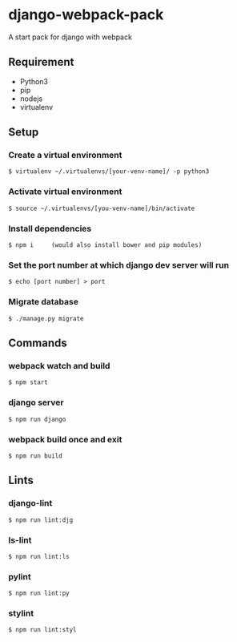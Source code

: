 # django-webpack-pack
A start pack for django with webpack

## Requirement
- Python3
- pip
- nodejs
- virtualenv

## Setup

### Create a virtual environment
```
$ virtualenv ~/.virtualenvs/[your-venv-name]/ -p python3
```

### Activate virtual environment
```
$ source ~/.virtualenvs/[you-venv-name]/bin/activate
```

### Install dependencies
```
$ npm i     (would also install bower and pip modules)
```

### Set the port number at which django dev server will run
```
$ echo [port number] > port
```

### Migrate database
```
$ ./manage.py migrate
```

## Commands

### webpack watch and build
```
$ npm start
```

### django server
```
$ npm run django
```

### webpack build once and exit
```
$ npm run build
```

## Lints

### django-lint
```
$ npm run lint:djg
```

### ls-lint
```
$ npm run lint:ls
```

### pylint
```
$ npm run lint:py
```

### stylint
```
$ npm run lint:styl
```
